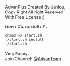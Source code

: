 AdvanPlus Created By Janlou,
<br>
Copy Right All right Reserved
<br>
With Free License ;)

*How I Can Install It?* :

`chmod +x start.sh`
<br>
`./start.sh install`
<br>
`./start.sh`
<br>
<br>
Very Easey...
<br>
Join Channel: <a href='http://telegram.me/advanteam'>@AdvanTeam</a>
